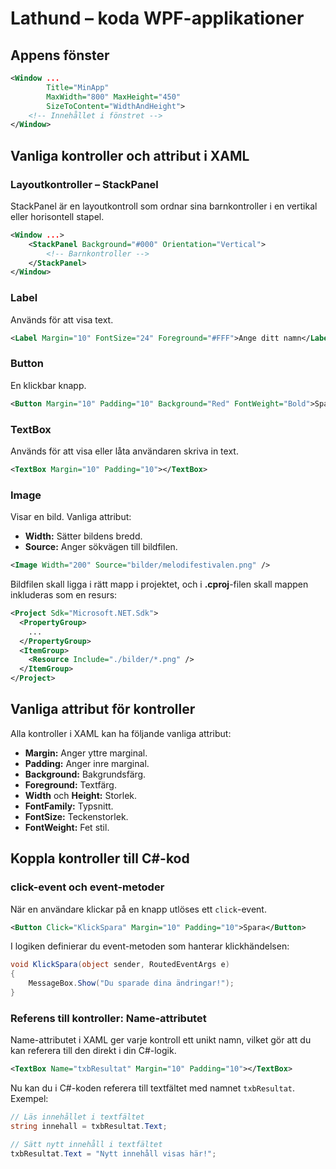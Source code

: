 # Lathund – koda WPF-applikationer

## Appens fönster

```xml
<Window ...
        Title="MinApp"
        MaxWidth="800" MaxHeight="450"
        SizeToContent="WidthAndHeight">
    <!-- Innehållet i fönstret -->
</Window>
```

## Vanliga kontroller och attribut i XAML

### Layoutkontroller – StackPanel

StackPanel är en layoutkontroll som ordnar sina barnkontroller i en vertikal eller horisontell stapel.  

```xml
<Window ...>
    <StackPanel Background="#000" Orientation="Vertical">
        <!-- Barnkontroller -->
    </StackPanel>
</Window>
```

### Label

Används för att visa text.
```xml
<Label Margin="10" FontSize="24" Foreground="#FFF">Ange ditt namn</Label>
```

### Button

En klickbar knapp.

```xml
<Button Margin="10" Padding="10" Background="Red" FontWeight="Bold">Spara</Button>
```

### TextBox

Används för att visa eller låta användaren skriva in text.

```xml
<TextBox Margin="10" Padding="10"></TextBox>
```

### Image

Visar en bild. Vanliga attribut:
- **Width:** Sätter bildens bredd.
- **Source:** Anger sökvägen till bildfilen.

```xml
<Image Width="200" Source="bilder/melodifestivalen.png" />
```

Bildfilen skall ligga i rätt mapp i projektet, och i **.cproj**-filen skall mappen inkluderas som en resurs:

```xml
<Project Sdk="Microsoft.NET.Sdk">
  <PropertyGroup>
    ...
  </PropertyGroup>
  <ItemGroup>
    <Resource Include="./bilder/*.png" />
  </ItemGroup>
</Project>
```

## Vanliga attribut för kontroller

Alla kontroller i XAML kan ha följande vanliga attribut:

- **Margin:** Anger yttre marginal.
- **Padding:** Anger inre marginal.
- **Background:** Bakgrundsfärg.
- **Foreground:** Textfärg.
- **Width** och **Height:** Storlek.
- **FontFamily:** Typsnitt.
- **FontSize:** Teckenstorlek.
- **FontWeight:** Fet stil.

## Koppla kontroller till C#-kod

### click-event och event-metoder

När en användare klickar på en knapp utlöses ett ```click```-event. 

```xml
<Button Click="KlickSpara" Margin="10" Padding="10">Spara</Button>
```

I logiken definierar du event-metoden som hanterar klickhändelsen:

```csharp
void KlickSpara(object sender, RoutedEventArgs e)
{
    MessageBox.Show("Du sparade dina ändringar!");
}
```

### Referens till kontroller: Name-attributet

Name-attributet i XAML ger varje kontroll ett unikt namn, vilket gör att du kan referera till den direkt i din C#-logik.

```xml
<TextBox Name="txbResultat" Margin="10" Padding="10"></TextBox>
```

Nu kan du i C#-koden referera till textfältet med namnet `txbResultat`. Exempel:

```csharp
// Läs innehållet i textfältet
string innehall = txbResultat.Text;

// Sätt nytt innehåll i textfältet
txbResultat.Text = "Nytt innehåll visas här!";
```
